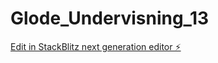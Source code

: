 # Glode_Undervisning_13

[Edit in StackBlitz next generation editor ⚡️](https://stackblitz.com/~/github.com/StianKoder/Glode_Undervisning_13)